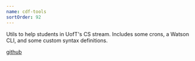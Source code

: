 ```yaml
---
name: cdf-tools
sortOrder: 92
---
```


Utils to help students in UofT's CS stream. Includes some crons, a Watson CLI, and some custom syntax definitions.

[github](https://github.com/Adjective-Object/cdf-tools)
